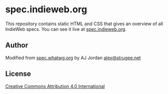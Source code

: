 # spec.indieweb.org

This repository contains static HTML and CSS that gives an overview of all IndieWeb specs. You can see it live at [spec.indieweb.org](http://spec.indieweb.org).

## Author

Modified from [spec.whatwg.org](https://spec.whatwg.org/) by AJ Jordan <alex@strugee.net>

## License

[Creative Commons Attribution 4.0 International](https://creativecommons.org/licenses/by/4.0/)
